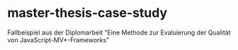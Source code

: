 # master-thesis-case-study
Fallbeispiel aus der Diplomarbeit "Eine Methode zur Evaluierung der Qualität von JavaScript-MV*-Frameworks"
